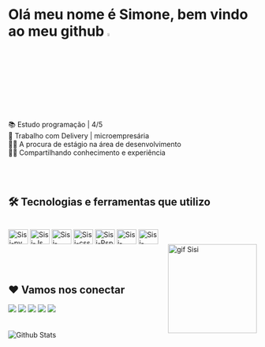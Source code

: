 <h1> Olá meu nome é Simone, bem vindo ao meu github <a target="_blank" rel="noopener noreferrer" href="https://camo.githubusercontent.com/e8e7b06ecf583bc040eb60e44eb5b8e0ecc5421320a92929ce21522dbc34c891/68747470733a2f2f6d656469612e67697068792e636f6d2f6d656469612f6876524a434c467a6361737252346961377a2f67697068792e676966" data-target="animated-image.originalLink"><img src="https://camo.githubusercontent.com/e8e7b06ecf583bc040eb60e44eb5b8e0ecc5421320a92929ce21522dbc34c891/68747470733a2f2f6d656469612e67697068792e636f6d2f6d656469612f6876524a434c467a6361737252346961377a2f67697068792e676966" data-canonical-src="https://media.giphy.com/media/hvRJCLFzcasrR4ia7z/giphy.gif" style="width:4%; display: inline-block;" data-target="animated-image.originalImage"></a>
 </h1> 



📚 Estudo programação | 4/5 <br>
🍔 Trabalho com Delivery | microempresária <br>
👨‍💻 A procura de estágio na área de desenvolvimento <br>
🤜🤛 Compartilhando conhecimento e experiência

<br>
<br>
<h2> 🛠️ Tecnologias e ferramentas que utilizo </h2>
<div style="display: inline_block"><br>
<img align="center" alt="Sisi-py" height="30" width="40" src="https://cdn.jsdelivr.net/gh/devicons/devicon/icons/python/python-plain.svg" />
<img align="center" alt="Sisi-Js" height="30" width="40" src="https://cdn.jsdelivr.net/gh/devicons/devicon/icons/javascript/javascript-plain.svg" />
<img align="center" alt="Sisi-html" height="30" width="40" src="https://cdn.jsdelivr.net/gh/devicons/devicon/icons/html5/html5-original.svg" />
<img align="center" alt="Sisi-css" height="30" width="40" src="https://cdn.jsdelivr.net/gh/devicons/devicon/icons/css3/css3-original.svg" />
<img align="center" alt="Sisi-Psp" height="30" width="40" src="https://cdn.jsdelivr.net/gh/devicons/devicon/icons/photoshop/photoshop-line.svg" />
<img align="center" alt="Sisi-google" height="30" width="40" src="https://cdn.jsdelivr.net/gh/devicons/devicon/icons/chrome/chrome-plain.svg" />
<img align="center" alt="Sisi-vscode" height="30" width="40" src="https://cdn.jsdelivr.net/gh/devicons/devicon/icons/vscode/vscode-original.svg" />
</div>
<div>         
<img align="right"   alt="gif Sisi" height="180" style="max-width: 100%;" src="https://user-images.githubusercontent.com/112126183/187561820-0f773fa4-0729-4476-ab2a-a1a42b636e6b.gif"/>
</div>                    
<br>
<br>
<br>
<h2>❤️ Vamos nos conectar </h2>
<div>
<a href="https://www.instagram.com/simonepereiraqdd/" target="_blank"><img src="https://img.shields.io/badge/Instagram-E4405F?style=for-the-badge&logo=instagram&logoColor=white" target="_blank"></a>
<a href="https://web.facebook.com/simone.pereiraqds/" target="_blank"><img src="https://img.shields.io/badge/Facebook-1877F2?style=for-the-badge&logo=facebook&logoColor=white" target="_blank"></a>
<a href="https://www.linkedin.com/in/simone-pereira-951935196/?lipi=urn%3Ali%3Apage%3Ad_flagship3_feed%3BTStyukBHRyaik0DHJjEIFA%3D%3D" target="_blank"><img src="https://img.shields.io/badge/LinkedIn-0077B5?style=for-the-badge&logo=linkedin&logoColor=white" target="_blank"></a>
<a href = "mailto:simonepereiraq@gmail.com"><img src="https://img.shields.io/badge/Gmail-D14836?style=for-the-badge&logo=gmail&logoColor=white" target="_blank"></a>
<a href ="https://www.youtube.com/channel/UCsLrrfmPTZOMZkPg8znHBPg" target="_blank"><img src="https://img.shields.io/badge/YouTube-FF0000?style=for-the-badge&logo=youtube&logoColor=white" target="_blank"></a>  
</div>
<br>
<br>

<img src="https://raw.githubusercontent.com/mayhemantt/mayhemantt/Update/svg/Bottom.svg" alt="Github Stats" style="max-width: 100%;">

<!---
sisipqds/sisipqds is a ✨ special ✨ repository because its `README.md` (this file) appears on your GitHub profile.
You can click the Preview link to take a look at your changes.
--->
